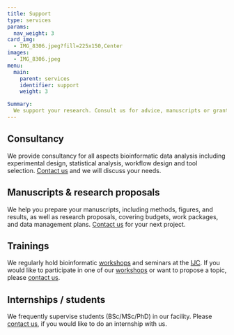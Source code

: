 ```yaml
---
title: Support
type: services
params:
  nav_weight: 3
card_img:
  - IMG_8306.jpeg?fill=225x150,Center
images:
  - IMG_8306.jpeg
menu:
  main:
    parent: services
    identifier: support
    weight: 3

Summary:
  We support your research. Consult us for advice, manuscripts or grant proposals. Widen your skill set with our training courses or through an internship, or let us manage your data FAIR and hassle free. 
---
```

<div class="ijc_bit_card">
 
## Consultancy

We provide consultancy for all aspects bioinformatic data analysis including experimental design, statistical analysis, workflow design and tool selection. <a href="/"> Contact us</a> and we will discuss your needs.

</div>
<div class="ijc_bit_card">

## Manuscripts & research proposals

We help you prepare your manuscripts, including methods, figures, and results, as well as research proposals, covering budgets, work packages, and data management plans. <a href="/"> Contact us</a> for your next project.

</div>
<div class="ijc_bit_card">

## Trainings



We regularly hold bioinformatic <a href="/training" >workshops</a> and seminars at the <a href="https://www.carrerasresearch.org/" target="_blank">IJC</a>. If you would like to participate in one of our <a href="/training" >workshops</a> or want to propose a topic, please <a href="/"> contact us</a>.

</div>
<div class="ijc_bit_card">

## Internships / students

We frequently supervise students (BSc/MSc/PhD) in our facility. Please <a href="/"> contact us</a>, if you would like to do an internship with us.

</div>